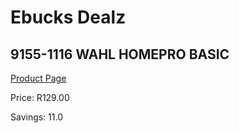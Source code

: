 
# Ebucks Dealz
## 9155-1116 WAHL HOMEPRO BASIC
[Product Page](https://www.ebucks.com/web/shop/productSelected.do?prodId=1191188102&catId=375509364)

Price: R129.00

Savings: 11.0


	